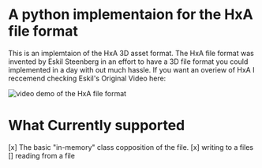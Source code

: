 # A python implementaion for the HxA file format
This is an implemtaion of the HxA 3D asset format.
The HxA file format was invented by Eskil Steenberg
in an effort to have a 3D file format you could 
implemented in a day with out much hassle. If you want
an overiew of HxA I reccemend checking Eskil's Original
Video here: 

![video demo of the HxA file format](https://www.youtube.com/watch?v=jlNSbSutPZE)

# What Currently supported
[x] The basic "in-memory" class copposition of the file.
[x] writing to a files
[] reading from a file